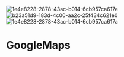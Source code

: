 ![1e4e8228-2878-43ac-b014-6cb957ca617e](https://user-images.githubusercontent.com/69706207/125587161-8be5f686-4601-49be-a269-5a7176307a04.jpg)
![b23a51d9-183d-4c00-aa2c-25f434c621e0](https://user-images.githubusercontent.com/69706207/125587175-590e489b-6d11-48c2-8ab6-8ebd21ebb4c7.jpg)
![1e4e8228-2878-43ac-b014-6cb957ca617a](https://user-images.githubusercontent.com/69706207/125587193-d57e3893-c68c-4f66-bf2b-753c3f6c5752.jpg)
# GoogleMaps
 
